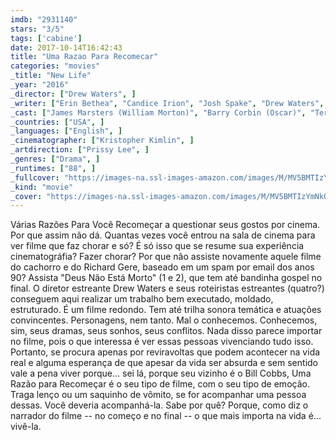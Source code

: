 ```yaml
---
imdb: "2931140"
stars: "3/5"
tags: ['cabine']
date: 2017-10-14T16:42:43
title: "Uma Razao Para Recomecar"
categories: "movies"
_title: "New Life"
_year: "2016"
_director: ["Drew Waters", ]
_writer: ["Erin Bethea", "Candice Irion", "Josh Spake", "Drew Waters", ]
_cast: ["James Marsters (William Morton)", "Barry Corbin (Oscar)", "Terry O'Quinn (Dr. Sumrall)", "Bill Cobbs (Mr. Charles)", "Erin Bethea (Ava Kennedy)", "Kris Lemche (Michael)", "Jonathan Patrick Moore (Ben Morton)", "Irma P. Hall (Margaret)", "Drew Waters (New York Client)", ]
_countries: ["USA", ]
_languages: ["English", ]
_cinematographer: ["Kristopher Kimlin", ]
_artdirection: ["Prissy Lee", ]
_genres: ["Drama", ]
_runtimes: ["88", ]
_fullcover: "https://images-na.ssl-images-amazon.com/images/M/MV5BMTIzYmNkOGUtZDVmOS00MjgyLThjMzktODBjNzg0MmZiNDA4XkEyXkFqcGdeQXVyNDI1MTIwNw@@.jpg"
_kind: "movie"
_cover: "https://images-na.ssl-images-amazon.com/images/M/MV5BMTIzYmNkOGUtZDVmOS00MjgyLThjMzktODBjNzg0MmZiNDA4XkEyXkFqcGdeQXVyNDI1MTIwNw@@._V1._SX99_SY140_.jpg"
---
```

Várias Razões Para Você Recomeçar a questionar seus gostos por cinema. Por que assim não dá. Quantas vezes você entrou na sala de cinema para ver filme que faz chorar e só? É só isso que se resume sua experiência cinematográfia? Fazer chorar? Por que não assiste novamente aquele filme do cachorro e do Richard Gere, baseado em um spam por email dos anos 90? Assista "Deus Não Está Morto" (1 e 2), que tem até bandinha gospel no final. O diretor estreante Drew Waters e seus roteiristas estreantes (quatro?) conseguem aqui realizar um trabalho bem executado, moldado, estruturado. É um filme redondo. Tem até trilha sonora temática e atuações convincentes. Personagens, nem tanto. Mal o conhecemos. Conhecemos, sim, seus dramas, seus sonhos, seus conflitos. Nada disso parece importar no filme, pois o que interessa é ver essas pessoas vivenciando tudo isso. Portanto, se procura apenas por reviravoltas que podem acontecer na vida real e alguma esperança de que apesar da vida ser absurda e sem sentido vale a pena viver porque... sei lá, porque seu vizinho é o Bill Cobbs, Uma Razão para Recomeçar é o seu tipo de filme, com o seu tipo de emoção. Traga lenço ou um saquinho de vômito, se for acompanhar uma pessoa dessas. Você deveria acompanhá-la. Sabe por quê? Porque, como diz o narrador do filme -- no começo e no final -- o que mais importa na vida é... vivê-la.
